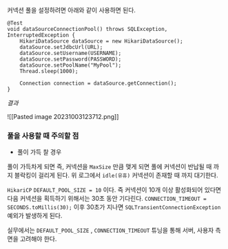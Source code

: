 
커넥션 풀을 설정하려면 아래와 같이 사용하면 된다.

```
@Test  
void dataSourceConnectionPool() throws SQLException, InterruptedException {  
    HikariDataSource dataSource = new HikariDataSource();  
    dataSource.setJdbcUrl(URL);  
    dataSource.setUsername(USERNAME);  
    dataSource.setPassword(PASSWORD);  
    dataSource.setPoolName("MyPool");  
    Thread.sleep(1000);  
  
    Connection connection = dataSource.getConnection();  
}
```


*결과*

![[Pasted image 20231003123712.png]]


### 풀을 사용할 때 주의할 점

-  풀이 가득 찰 경우 

풀이 가득차게 되면 즉, 커넥션을 `MaxSize` 만큼 맺게 되면 풀에 커넥션이 반납될 때 까지 블락킹이 걸리게 된다.  위 로그에서 `idle(유휴)` 커넥션이 존재할 때 까지 대기한다.

`HikariCP` `DEFAULT_POOL_SIZE = 10` 이다. 즉 커넥션이 10개 이상 활성화되어 있다면 다음 커넥션을 획득하기 위해서는 30초 동안 기다린다. `CONNECTION_TIMEOUT = SECONDS.toMillis(30);`  이후 30초가 지나면 `SQLTransientConnectionException` 예외가 발생하게 된다. 

실무에서는 `DEFAULT_POOL_SIZE` , `CONNECTION_TIMEOUT` 튜닝을 통해 서버, 사용자 측면을 고려해야 한다.


